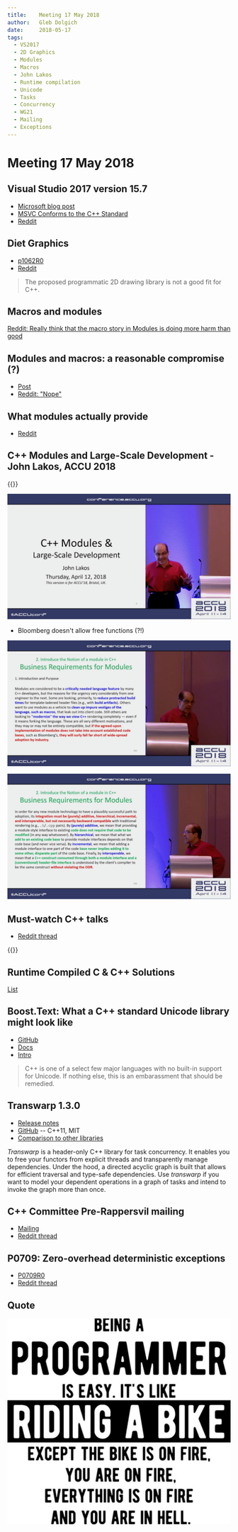 ```yaml
---
title:    Meeting 17 May 2018
author:   Gleb Dolgich
date:     2018-05-17
tags:
  - VS2017
  - 2D Graphics
  - Modules
  - Macros
  - John Lakos
  - Runtime compilation
  - Unicode
  - Tasks
  - Concurrency
  - WG21
  - Mailing
  - Exceptions
---
```


# Meeting 17 May 2018

## Visual Studio 2017 version 15.7

* [Microsoft blog post](https://docs.microsoft.com/en-us/visualstudio/releasenotes/vs2017-relnotes#15.7.0)
* [MSVC Conforms to the C++ Standard](https://blogs.msdn.microsoft.com/vcblog/2018/04/26/announcing-msvc-conforms-to-the-c-standard/)
* [Reddit](https://www.reddit.com/r/cpp/comments/8hpx0q/visual_studio_157_is_out_with_c17_conformance/)

## Diet Graphics

* [p1062R0](https://api.csswg.org/bikeshed/?url=https://raw.githubusercontent.com/brycelelbach/diet_graphics/master/diet_graphics.bs&force=1)
* [Reddit](https://www.reddit.com/r/cpp/comments/8hmyzk/p1062r0_diet_graphics/)

> The proposed programmatic 2D drawing library is not a good fit for C++.

## Macros and modules

[Reddit: Really think that the macro story in Modules is doing more harm than good](https://www.reddit.com/r/cpp/comments/8j1edf/really_think_that_the_macro_story_in_modules_is/)

## Modules and macros: a reasonable compromise (?)

* [Post](https://gracicot.github.io/modules/2018/05/14/modules-macro.html)
* [Reddit: "Nope"](https://www.reddit.com/r/cpp/comments/8j61wa/modules_and_macros_a_reasonable_compromise/)

## What modules actually provide

* [Reddit](https://www.reddit.com/r/cpp/comments/8jb0nt/what_modules_can_actually_provide_and_what_not/)

## C++ Modules and Large-Scale Development - John Lakos, ACCU 2018

{{<youtube id="HmI1XFEu_uY" title="C++ Modules and Large-Scale Development - John Lakos">}}

![](/img/lakos-modules-accu18-1.png)

* Bloomberg doesn't allow free functions (?!)

![](/img/lakos-modules-accu18-2.png)

![](/img/lakos-modules-accu18-3.png)

## Must-watch C++ talks

* [Reddit thread](https://www.reddit.com/r/cpp/comments/8hww8k/talks_are_there_any_must_watch_c_talks/)

{{<youtube id="bSkpMdDe4g4" title="Matt Godbolt: What Has My Compiler Done for Me Lately? Unbolting the Compiler's Lid">}}

## Runtime Compiled C & C++ Solutions

[List](https://github.com/RuntimeCompiledCPlusPlus/RuntimeCompiledCPlusPlus/wiki/Alternatives)

## Boost.Text: What a C++ standard Unicode library might look like

* [GitHub](https://github.com/tzlaine/text)
* [Docs](https://tzlaine.github.io/text/doc/html/index.html)
* [Intro](https://tzlaine.github.io/text/doc/html/boost_text__proposed_/intro.html)

> C++ is one of a select few major languages with no built-in support for Unicode. If nothing else, this is an embarassment that should be remedied.

## Transwarp 1.3.0

* [Release notes](https://github.com/bloomen/transwarp/releases/tag/1.3.0)
* [GitHub](https://github.com/bloomen/transwarp) -- C++11, MIT
* [Comparison to other libraries](https://github.com/bloomen/transwarp#comparison-to-other-libraries)

*Transwarp* is a header-only C++ library for task concurrency. It enables you to free your functors from explicit threads and transparently manage dependencies. Under the hood, a directed acyclic graph is built that allows for efficient traversal and type-safe dependencies. Use *transwarp* if you want to model your dependent operations in a graph of tasks and intend to invoke the graph more than once.

## C++ Committee Pre-Rappersvil mailing

* [Mailing](http://www.open-std.org/jtc1/sc22/wg21/docs/papers/2018/#mailing2018-05)
* [Reddit thread](https://www.reddit.com/r/cpp/comments/8iqysq/c_standards_committee_papers_201805_prerapperswil/)

## P0709: Zero-overhead deterministic exceptions

* [P0709R0](http://www.open-std.org/jtc1/sc22/wg21/docs/papers/2018/p0709r0.pdf)
* [Reddit thread](https://www.reddit.com/r/cpp/comments/8iw72i/p0709_r0_zerooverhead_deterministic_exceptions/)

## Quote

![](/img/riding-a-bike.png)
